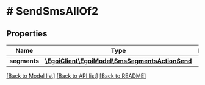# # SendSmsAllOf2

## Properties

Name | Type | Description | Notes
------------ | ------------- | ------------- | -------------
**segments** | [**\EgoiClient\EgoiModel\SmsSegmentsActionSend**](SmsSegmentsActionSend.md) |  | [optional] 

[[Back to Model list]](../../README.md#documentation-for-models) [[Back to API list]](../../README.md#documentation-for-api-endpoints) [[Back to README]](../../README.md)


